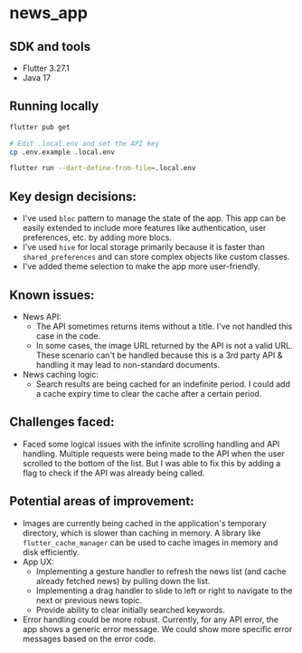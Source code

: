 # news_app

## SDK and tools

- Flutter 3.27.1
- Java 17

## Running locally

```bash
flutter pub get

# Edit .local.env and set the API key
cp .env.example .local.env

flutter run --dart-define-from-file=.local.env
```

## Key design decisions:

- I've used `bloc` pattern to manage the state of the app. This app can be easily extended to include more features like authentication, user preferences, etc. by adding more blocs.
- I've used `hive` for local storage primarily because it is faster than `shared_preferences` and can store complex objects like custom classes.
- I've added theme selection to make the app more user-friendly.

## Known issues:

- News API:
  - The API sometimes returns items without a title. I've not handled this case in the code.
  - In some cases, the image URL returned by the API is not a valid URL. These scenario can't be handled because this is a 3rd party API & handling it may lead to non-standard documents.
- News caching logic:
  - Search results are being cached for an indefinite period. I could add a cache expiry time to clear the cache after a certain period.

## Challenges faced:

- Faced some logical issues with the infinite scrolling handling and API handling. Multiple requests were being made to the API when the user scrolled to the bottom of the list. But I was able to fix this by adding a flag to check if the API was already being called.

## Potential areas of improvement:

- Images are currently being cached in the application's temporary directory, which is slower than caching in memory. A library like `flutter_cache_manager` can be used to cache images in memory and disk efficiently.
- App UX:
  - Implementing a gesture handler to refresh the news list (and cache already fetched news) by pulling down the list.
  - Implementing a drag handler to slide to left or right to navigate to the next or previous news topic.
  - Provide ability to clear initially searched keywords.
- Error handling could be more robust. Currently, for any API error, the app shows a generic error message. We could show more specific error messages based on the error code.
